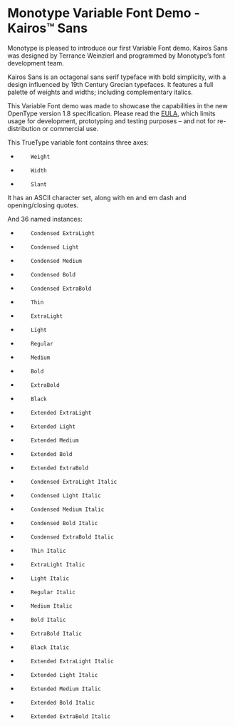 # Monotype Variable Font Demo - Kairos™ Sans
 
Monotype is pleased to introduce our first Variable Font demo. Kairos Sans was designed by Terrance Weinzierl and programmed by Monotype’s font development team.
 
Kairos Sans is an octagonal sans serif typeface with bold simplicity, with a design influenced by 19th Century Grecian typefaces. It features a full palette of weights and widths; including complementary italics.
 
This Variable Font demo was made to showcase the capabilities in the new OpenType version 1.8 specification. Please read the [EULA], which limits usage for development, prototyping and testing purposes – and not for re-distribution or commercial use.

[EULA]: https://github.com/Monotype/Monotype_prototype_variable_fonts/LICENSE.txt

This TrueType variable font contains three axes:
-         Weight
-         Width
-         Slant
 
It has an ASCII character set, along with en and em dash and opening/closing quotes.
 
And 36 named instances:
-         Condensed ExtraLight
-         Condensed Light
-         Condensed Medium
-         Condensed Bold
-         Condensed ExtraBold
-         Thin
-         ExtraLight
-         Light
-         Regular
-         Medium
-         Bold
-         ExtraBold
-         Black
-         Extended ExtraLight
-         Extended Light
-         Extended Medium
-         Extended Bold
-         Extended ExtraBold
-         Condensed ExtraLight Italic
-         Condensed Light Italic
-         Condensed Medium Italic
-         Condensed Bold Italic
-         Condensed ExtraBold Italic
-         Thin Italic
-         ExtraLight Italic
-         Light Italic
-         Regular Italic
-         Medium Italic
-         Bold Italic
-         ExtraBold Italic
-         Black Italic
-         Extended ExtraLight Italic
-         Extended Light Italic
-         Extended Medium Italic
-         Extended Bold Italic
-         Extended ExtraBold Italic